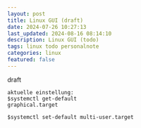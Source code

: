 ```yaml
---
layout: post
title: Linux GUI (draft)
date: 2024-07-26 10:27:13
last_updated: 2024-08-16 08:14:10
description: Linux GUI (todo)
tags: linux todo personalnote
categories: linux
featured: false
---
```


draft

````markup
aktuelle einstellung:
$systemctl get-default
graphical.target

$systemctl set-default multi-user.target
````